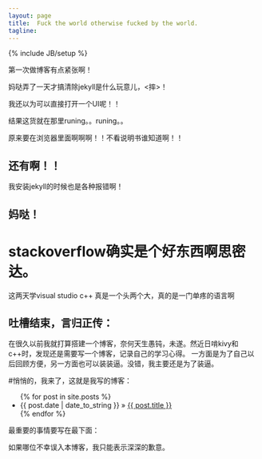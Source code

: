 ```yaml
---
layout: page
title:  Fuck the world otherwise fucked by the world.
tagline: 
---
```

{% include JB/setup %}

第一次做博客有点紧张啊！

妈哒弄了一天才搞清除jekyll是什么玩意儿，<摔>！

我还以为可以直接打开一个UI呢！！

结果这货就在那里runing。。runing。。

原来要在浏览器里面啊啊啊！！不看说明书谁知道啊！！

## 还有啊！！

我安装jekyll的时候也是各种报错啊！

## 妈哒！

# stackoverflow确实是个好东西啊思密达。
    
这两天学visual studio c++ 真是一个头两个大，真的是一门单疼的语言啊


    
## 吐槽结束，言归正传：

在很久以前我就打算搭建一个博客，奈何天生愚钝，未遂。然近日啃kivy和c++时，发现还是需要写一个博客，记录自己的学习心得。
一方面是为了自己以后回顾方便，另一方面也可以装装逼。没错，我主要还是为了装逼。


#悄悄的，我来了，这就是我写的博客：
<ul class="posts">
  {% for post in site.posts %}
    <li><span>{{ post.date | date_to_string }}</span> &raquo; <a href="{{ BASE_PATH }}{{ post.url }}">{{ post.title }}</a></li>
  {% endfor %}
</ul>


最重要的事情要写在最下面：

如果哪位不幸误入本博客，我只能表示深深的歉意。
